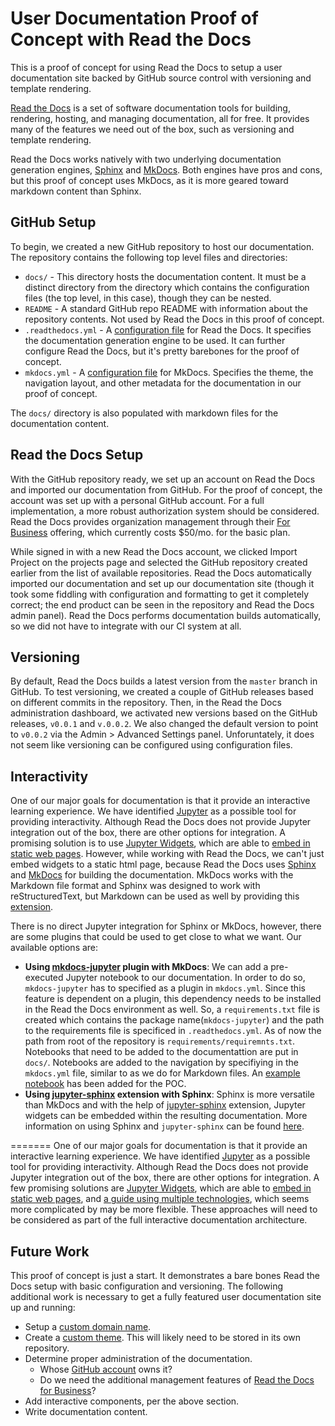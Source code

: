 # User Documentation Proof of Concept with Read the Docs

This is a proof of concept for using Read the Docs to setup a user documentation site backed by GitHub source control with versioning and template rendering. 

[Read the Docs](https://readthedocs.org/) is a set of software documentation tools for building, rendering, hosting, and managing documentation, all for free. It provides many of the features we need out of the box, such as versioning and template rendering. 

Read the Docs works natively with two underlying documentation generation engines, [Sphinx](https://docs.readthedocs.io/en/stable/intro/getting-started-with-sphinx.html) and [MkDocs](https://docs.readthedocs.io/en/stable/intro/getting-started-with-mkdocs.html). Both engines have pros and cons, but this proof of concept uses MkDocs, as it is more geared toward markdown content than Sphinx. 

## GitHub Setup

To begin, we created a new GitHub repository to host our documentation. The repository contains the following top level files and directories:

* `docs/` - This directory hosts the documentation content. It must be a distinct directory from the directory which contains the configuration files (the top level, in this case), though they can be nested. 
* `README` - A standard GitHub repo README with information about the repository contents. Not used by Read the Docs in this proof of concept. 
* `.readthedocs.yml` - A [configuration file](https://docs.readthedocs.io/en/stable/config-file/index.html) for Read the Docs. It specifies the documentation generation engine to be used. It can further configure Read the Docs, but it's pretty barebones for the proof of concept. 
* `mkdocs.yml` - A [configuration file](https://www.mkdocs.org/user-guide/configuration/) for MkDocs. Specifies the theme, the navigation layout, and other metadata for the documentation in our proof of concept. 

The `docs/` directory is also populated with markdown files for the documentation content. 

## Read the Docs Setup

With the GitHub repository ready, we set up an account on Read the Docs and imported our documentation from GitHub. For the proof of concept, the account was set up with a personal GitHub account. For a full implementation, a more robust authorization system should be considered. Read the Docs provides organization management through their [For Business](https://docs.readthedocs.io/en/stable/commercial/organizations.html) offering, which currently costs $50/mo. for the basic plan. 

While signed in with a new Read the Docs account, we clicked Import Project on the projects page and selected the GitHub repository created earlier from the list of available repositories. Read the Docs automatically imported our documentation and set up our documentation site (though it took some fiddling with configuration and formatting to get it completely correct; the end product can be seen in the repository and Read the Docs admin panel). Read the Docs performs documentation builds automatically, so we did not have to integrate with our CI system at all. 

## Versioning

By default, Read the Docs builds a latest version from the `master` branch in GitHub. To test versioning, we created a couple of GitHub releases based on different commits in the repository. Then, in the Read the Docs administration dashboard, we activated new versions based on the GitHub releases, `v0.0.1` and `v.0.0.2`. We also changed the default version to point to `v0.0.2` via the Admin > Advanced Settings panel. Unforuntately, it does not seem like versioning can be configured using configuration files. 

## Interactivity


One of our major goals for documentation is that it provide an interactive learning experience. We have identified [Jupyter](https://jupyter.org/) as a possible tool for providing interactivity. Although Read the Docs does not provide Jupyter integration out of the box, there are other options for integration. A promising solution is to use [Jupyter Widgets](https://github.com/jupyter-widgets/ipywidgets), which are able to [embed in static web pages](https://ipywidgets.readthedocs.io/en/latest/embedding.html). However, while working with Read the Docs, we can't just embed widgets to a static html page, because Read the Docs uses [Sphinx](https://docs.readthedocs.io/en/stable/intro/getting-started-with-sphinx.html) and [MkDocs](https://docs.readthedocs.io/en/stable/intro/getting-started-with-mkdocs.html) for building the documentation. MkDocs works with the Markdown file format and Sphinx was designed to work with reStructuredText, but Markdown can be used as well by providing this [extension](https://recommonmark.readthedocs.io/en/latest). 

There is no direct Jupyter integration for Sphinx or MkDocs, however, there are some plugins that could be used to get close to what we want. Our available options are:

* **Using [mkdocs-jupyter](https://github.com/danielfrg/mkdocs-jupyter) plugin with MkDocs**: We can add a pre-executed Jupyter notebook to our documentation. In order to do so, `mkdocs-jupyter` has to specified as a plugin in `mkdocs.yml`. Since this feature is dependent on a plugin, this dependency needs to be installed in the Read the Docs environment as well. So, a `requirements.txt` file is created which contains the package name(`mkdocs-jupyter`) and the path to the requirements file is specificed in `.readthedocs.yml`. As of now the path from root of the repository is `requirements/requiremnts.txt`. Notebooks that need to be added to the documentattion are put in `docs/`. Notebooks are added to the navigation by specifiying in the `mkdocs.yml` file, similar to as we do for Markdown files. An [example notebook](https://crate-docs-mkdocs.readthedocs.io/en/latest/examplenotebook/) has been added for the POC.
* **Using [jupyter-sphinx](https://jupyter-sphinx.readthedocs.io/en/latest/) extension with Sphinx**: Sphinx is more versatile than MkDocs and with the help of [jupyter-sphinx](https://jupyter-sphinx.readthedocs.io/en/latest/) extension, Jupyter widgets can be embedded within the resulting documentation. More information on using Sphinx and `jupyter-sphinx` can be found [here](https://crate-docs-sphinx.readthedocs.io/en/latest/).


				
=======
One of our major goals for documentation is that it provide an interactive learning experience. We have identified [Jupyter](https://jupyter.org/) as a possible tool for providing interactivity. Although Read the Docs does not provide Jupyter integration out of the box, there are other options for integration. A few promising solutions are [Jupyter Widgets](https://github.com/jupyter-widgets/ipywidgets), which are able to [embed in static web pages](https://ipywidgets.readthedocs.io/en/latest/embedding.html), and [a guide using multiple technologies](https://elc.github.io/posts/embed-interactive-notebooks/), which seems more complicated by may be more flexible. These approaches will need to be considered as part of the full interactive documentation architecture. 


## Future Work

This proof of concept is just a start. It demonstrates a bare bones Read the Docs setup with basic configuration and versioning. The following additional work is necessary to get a fully featured user documentation site up and running:

* Setup a [custom domain name](https://docs.readthedocs.io/en/stable/custom_domains.html). 
* Create a [custom theme](https://www.mkdocs.org/user-guide/styling-your-docs/). This will likely need to be stored in its own repository. 
* Determine proper administration of the documentation. 
  * Whose [GitHub account](https://docs.readthedocs.io/en/stable/connected-accounts.html) owns it? 
  * Do we need the additional management features of [Read the Docs for Business](https://docs.readthedocs.io/en/stable/commercial/index.html)?
* Add interactive components, per the above section. 
* Write documentation content. 

